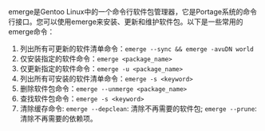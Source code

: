 emerge是Gentoo Linux中的一个命令行软件包管理器，它是Portage系统的命令行接口。您可以使用emerge来安装、更新和维护软件包。以下是一些常用的emerge命令：

1. 列出所有可更新的软件清单命令：`emerge --sync && emerge -avuDN world`
2. 仅安装指定的软件命令：`emerge <package_name>`
3. 仅更新指定的软件命令：`emerge -u <package_name>`
4. 列出所有可安装的软件清单命令：`emerge -s <keyword>`
5. 删除软件包命令：`emerge --unmerge <package_name>`
6. 查找软件包命令：`emerge -s <keyword>`
7. 清除缓存命令: `emerge --depclean`: 清除不再需要的软件包; `emerge --prune`: 清除不再需要的依赖项。
